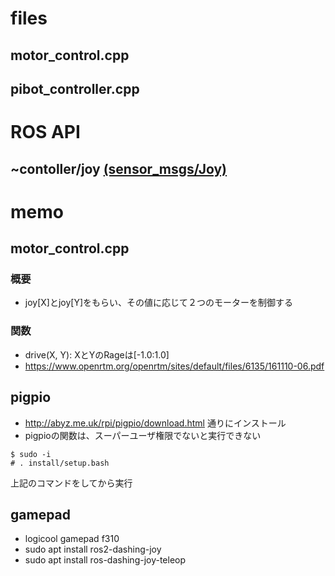 # files

 ##  motor_control.cpp
 ##  pibot_controller.cpp

# ROS API
## ~contoller/joy  [(sensor_msgs/Joy)](http://docs.ros.org/api/sensor_msgs/html/msg/Joy.html)

# memo
## motor_control.cpp
### 概要
 - joy[X]とjoy[Y]をもらい、その値に応じて２つのモーターを制御する
### 関数
 - drive(X, Y): XとYのRageは[-1.0:1.0]
 - https://www.openrtm.org/openrtm/sites/default/files/6135/161110-06.pdf


## pigpio
 - http://abyz.me.uk/rpi/pigpio/download.html 通りにインストール
 - pigpioの関数は、スーパーユーザ権限でないと実行できない
 ```
 $ sudo -i
 # . install/setup.bash
```
上記のコマンドをしてから実行

## gamepad
- logicool gamepad f310
- sudo apt install ros2-dashing-joy
- sudo apt install ros-dashing-joy-teleop

